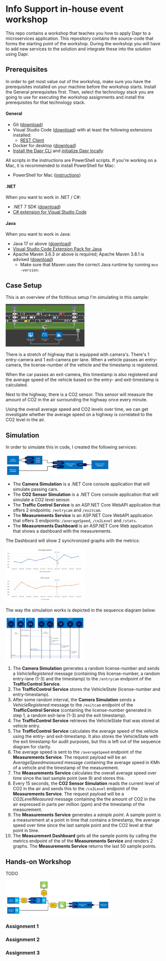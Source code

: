 # Info Support in-house event workshop

This repo contains a workshop that teaches you how to apply Dapr to a microservices application. This repository contains the source-code that forms the starting point of the workshop. During the workshop you will have to add new services to the solution and integrate these into the solution using Dapr.

## Prerequisites

In order to get most value out of the workshop, make sure you have the prerequisites installed on your machine before the workshop starts. Install the General prerequisites first. Then, select the technology stack you are going to use for executing the workshop assignments and install the prerequisites for that technology stack.

#### General

- Git ([download](https://git-scm.com/))
- Visual Studio Code ([download](https://code.visualstudio.com/download)) with at least the following extensions installed:
  - [REST Client](https://marketplace.visualstudio.com/items?itemName=humao.rest-client)
- Docker for desktop ([download](https://www.docker.com/products/docker-desktop))
- [Install the Dapr CLI](https://docs.dapr.io/getting-started/install-dapr-cli/) and [initialize Dapr locally](https://docs.dapr.io/getting-started/install-dapr-selfhost/)

All scripts in the instructions are PowerShell scripts. If you're working on a Mac, it is recommended to install PowerShell for Mac:

- PowerShell for Mac ([instructions](https://docs.microsoft.com/nl-nl/powershell/scripting/install/installing-powershell-core-on-macos?view=powershell-7.1))

#### .NET

When you want to work in .NET / C#:

- .NET 7 SDK ([download](https://dotnet.microsoft.com/download/dotnet/7.0))
- [C# extension for Visual Studio Code](https://marketplace.visualstudio.com/items?itemName=ms-dotnettools.csharp)

#### Java

When you want to work in Java:

- Java 17 or above ([download](https://adoptopenjdk.net/?variant=openjdk17))
- [Visual Studio Code Extension Pack for Java](https://marketplace.visualstudio.com/items?itemName=vscjava.vscode-java-pack)
- Apache Maven 3.6.3 or above is required; Apache Maven 3.8.1 is advised ([download](http://maven.apache.org/download.cgi))
  - Make sure that Maven uses the correct Java runtime by running `mvn -version`.

## Case Setup

This is an overview of the fictitious setup I'm simulating in this sample:

<img src="img/setup-overview.png" alt="Setup overview" style="zoom: 25%;" />

There is a stretch of highway that is equipped with camera's. There's 1 entry-camera and 1 exit-camera per lane. When a vehicle passes an entry-camera, the license-number of the vehicle and the timestamp is registered.

When the car passes an exit-camera, this timestamp is also registered and the average speed of the vehicle based on the entry- and exit-timestamp is calculated.

Next to the highway, there is a CO2 sensor. This sensor will measure the amount of CO2 in the air surrounding the highway once every minute.

Using the overall average speed and CO2 levels over time, we can get investigate whether the average speed on a highway is correlated to the CO2 level  in the air. 

## Simulation

In order to simulate this in code, I created the following services:

<img src="img/services.png" style="zoom: 33%;" />

- The **Camera Simulation** is a .NET Core console application that will simulate passing cars.
- The **CO2 Sensor Simulation** is a .NET Core console application that will simulate a CO2 level sensor.
- The **Traffic Control Service** is an ASP.NET Core WebAPI application that offers 2 endpoints: `/entrycam` and `/exitcam`.
- The **Measurements Service** is an ASP.NET Core WebAPI application that offers 3 endpoints: `/averageSpeed`, `/co2Level` and `/stats`.
- The **Measurements Dashboard** is an ASP.NET Core Web application that shows a dashboard with the measurements.

The Dashboard will show 2 synchronized graphs with the metrics:

<img src="img/graphs.png" style="zoom:25%" />

The way the simulation works is depicted in the sequence diagram below:

<img src="./img/sequence.png" alt="Sequence diagram" style="zoom:25%;" />

1. The **Camera Simulation** generates a random license-number and sends a *VehicleRegistered* message (containing this license-number, a random entry-lane (1-3) and the timestamp) to the `/entrycam` endpoint of the **TrafficControl Service**.
1. The **TrafficControl Service** stores the VehicleState (license-number and entry-timestamp).
1. After some random interval, the **Camera Simulation** sends a *VehicleRegistered* message to the `/exitcam` endpoint of the **TrafficControl Service** (containing the license-number generated in step 1, a random exit-lane (1-3) and the exit timestamp).
1. The **TrafficControl Service** retrieves the VehicleState that was stored at vehicle entry.
1. The **TrafficControl Service** calculates the average speed of the vehicle using the entry- and exit-timestamp. It also stores the VehicleState with the exit timestamp for audit purposes, but this is left out of the sequence diagram for clarity.
1. The average speed is sent to the `/averageSpeed` endpoint of the **Measurements Service**. The request payload will be an *AverageSpeedmeasured* message containing the average speed in KMh of a vehicle and the timestamp of the measurement.
1. The **Measurements Service** calculates the overall average speed over time since the last sample point (see 9) and stores this.
1. Every 15 seconds, the **CO2 Sensor Simulation** reads the current level of CO2 in the air and sends this to the `/co2Level` endpoint of the **Measurements Service**. The request payload will be a *CO2LevelMeasured* message containing the the amount of CO2 in the air expressed in parts per million (ppm) and the timestamp of the measurement. 
1. The **Measurements Service** generates a *sample point*. A sample point is a measurement at a point in time that contains a timestamp, the average speed over time since the last sample point and the CO2 level at that point in time.
1. The **Measurement Dashboard** gets all the sample points by calling the metrics endpoint of the of the **Measurements Service** and renders 2 graphs. The **Measurements Service** returns the last 50 sample points.  

## Hands-on Workshop

TODO

<img src="img/services-dapr.png" style="zoom: 33%;" />

### Assignment 1

### Assignment 2

### Assignment 3


